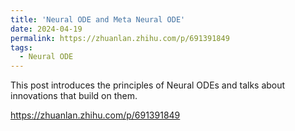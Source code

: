 ```yaml
---
title: 'Neural ODE and Meta Neural ODE'
date: 2024-04-19
permalink: https://zhuanlan.zhihu.com/p/691391849
tags:
  - Neural ODE
---
```


This post introduces the principles of Neural ODEs and talks about innovations that build on them.

https://zhuanlan.zhihu.com/p/691391849

